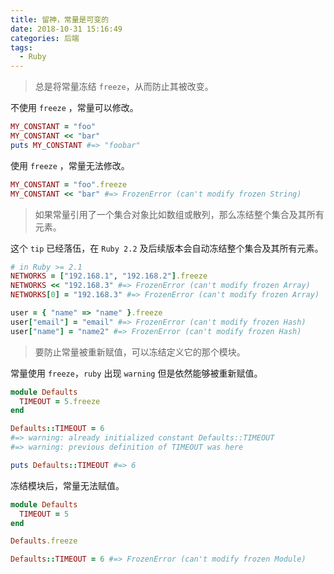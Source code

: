 ```yaml
---
title: 留神，常量是可变的
date: 2018-10-31 15:16:49
categories: 后端
tags:
  - Ruby
---
```

> 总是将常量冻结 `freeze`，从而防止其被改变。

不使用 `freeze` ，常量可以修改。

```ruby
MY_CONSTANT = "foo"
MY_CONSTANT << "bar"
puts MY_CONSTANT #=> "foobar"
```

使用 `freeze` ，常量无法修改。

```ruby
MY_CONSTANT = "foo".freeze
MY_CONSTANT << "bar" #=> FrozenError (can't modify frozen String)
```

> 如果常量引用了一个集合对象比如数组或散列，那么冻结整个集合及其所有元素。

这个 `tip` 已经落伍，在 `Ruby 2.2` 及后续版本会自动冻结整个集合及其所有元素。

```ruby
# in Ruby >= 2.1
NETWORKS = ["192.168.1", "192.168.2"].freeze
NETWORKS << "192.168.3" #=> FrozenError (can't modify frozen Array)
NETWORKS[0] = "192.168.3" #=> FrozenError (can't modify frozen Array)

user = { "name" => "name" }.freeze
user["email"] = "email" #=> FrozenError (can't modify frozen Hash)
user["name"] = "name2" #=> FrozenError (can't modify frozen Hash)
```

> 要防止常量被重新赋值，可以冻结定义它的那个模块。

常量使用 `freeze`，`ruby` 出现 `warning` 但是依然能够被重新赋值。

```ruby
module Defaults
  TIMEOUT = 5.freeze
end

Defaults::TIMEOUT = 6 
#=> warning: already initialized constant Defaults::TIMEOUT
#=> warning: previous definition of TIMEOUT was here

puts Defaults::TIMEOUT #=> 6
```

冻结模块后，常量无法赋值。

```ruby
module Defaults
  TIMEOUT = 5
end

Defaults.freeze

Defaults::TIMEOUT = 6 #=> FrozenError (can't modify frozen Module)
```